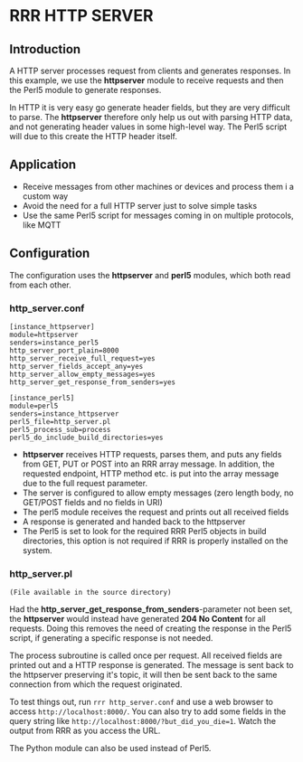 # RRR HTTP SERVER

## Introduction

A HTTP server processes request from clients and generates responses.
In this example, we use the **httpserver** module to receive requests and then the Perl5 module to generate responses.

In HTTP it is very easy go generate header fields, but they are very difficult to parse.
The **httpserver** therefore only help us out with parsing HTTP data, and not generating header values in some high-level way.
The Perl5 script will due to this create the HTTP header itself.

## Application

* Receive messages from other machines or devices and process them i a custom way
* Avoid the need for a full HTTP server just to solve simple tasks
* Use the same Perl5 script for messages coming in on multiple protocols, like MQTT

## Configuration

The configuration uses the **httpserver** and **perl5** modules, which both read from each other.

### http\_server.conf

	[instance_httpserver]
	module=httpserver
	senders=instance_perl5
	http_server_port_plain=8000
	http_server_receive_full_request=yes
	http_server_fields_accept_any=yes
	http_server_allow_empty_messages=yes
	http_server_get_response_from_senders=yes
	
	[instance_perl5]
	module=perl5
	senders=instance_httpserver
	perl5_file=http_server.pl
	perl5_process_sub=process
	perl5_do_include_build_directories=yes

* **httpserver** receives HTTP requests, parses them, and puts any fields from GET, PUT or POST into an RRR array message.
  In addition, the requested endpoint, HTTP method etc. is put into the array message due to the full request parameter.
* The server is configured to allow empty messages (zero length body, no GET/POST fields and no fields in URI)
* The perl5 module receives the request and prints out all received fields
* A response is generated and handed back to the httpserver
* The Perl5 is set to look for the required RRR Perl5 objects in build directories,
  this option is not required if RRR is properly installed on the system.

### http\_server.pl

	(File available in the source directory)
	
Had the **http_server_get_response_from_senders**-parameter not been set, the **httpserver** would instead have generated **204 No Content** for all requests.
Doing this removes the need of creating the response in the Perl5 script, if generating a specific response is not needed.
	
The process subroutine is called once per request.
All received fields are printed out and a HTTP response is generated.
The message is sent back to the httpserver preserving it's topic, it will then be sent back to the same connection from which the request originated.

To test things out, run `rrr http_server.conf` and use a web browser to access `http://localhost:8000/`.
You can also try to add some fields in the query string like `http://localhost:8000/?but_did_you_die=1`.
Watch the output from RRR as you access the URL.

The Python module can also be used instead of Perl5.  
